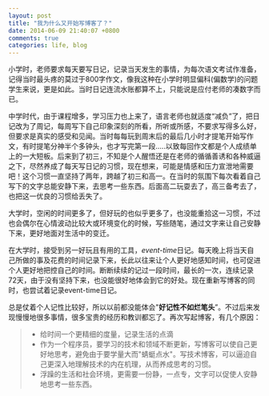 ```yaml
---
layout: post
title: "我为什么又开始写博客了？"
date: 2014-06-09 21:40:07 +0800
comments: true
categories: life, blog
---
```


小学时，老师要求每天要写日记，记录当天发生的事情，为每次语文考试作准备，记得当时最头疼的莫过于800字作文，像我这种在小学时明显偏科(偏数学)的问题学生来说，更是如此。当时日记连流水账都算不上，只能说是应付老师的凑数字而已。

中学时代，由于课程增多，学习压力也上来了，语言老师也就适度“减负”了，把日记改为了周记，每周写下自己印象深刻的所看，所听或所感，不要求写得多么好，但要求是真实的感受和见闻。当时每每玩到周末后的最后几小时才提笔开始写作文，有时提笔分神半个多钟头，也才写完第一段.....以致每回作文都是个人成绩单上的一大短板。后来到了初三，不知是个人醒悟还是在老师的循循善诱和各种威逼之下，尽然养成了每天写日记的习惯，现在想来，可能是情感和压力宣泄地需要吧！这个习惯一直坚持了两年，跨越了初三和高一。在当时的氛围下每次看着自己写下的文字总能安静下来，去思考一些东西。后面高二玩耍去了，高三备考去了，也把这一优良的习惯给丢失了。

大学时，空闲的时间更多了，但好玩的也似乎更多了，也没能重拾这一习惯，不过也会偶尔在心情波动比较大或环境变化的时候，写些随笔，通过文字来让自己安静下来，更好地面对生活中的变迁。

在大学时，接受到另一好玩且有用的工具，*event-time*日记。每天晚上将当天自己所做的事及花费的时间记录下来，长此以往来让个人更好地感知时间，也可促进个人更好地把控自己的时间。断断续续的记过一段时间，最长的一次，连续记录72天，由于没有坚持下来，也没能很好地体会到它的好处。现在重新写博客的同时，也尝试着记录event-time日记。

总是仗着个人记性比较好，所以以前都没能体会"**好记性不如烂笔头**”。不过后来发现慢慢地很多事情，很多宝贵的经历和教训都忘了。再次写起博客，有几个原因：

> * 给时间一个更精细的度量，记录生活的点滴
> * 作为一个程序员，要学习的技术和领域不断更新，写博客可以使自己更好地思考，避免由于要学量大而"蜻蜓点水"。写技术博客，可以逼迫自己更深入地理解技术的内在机理，从而养成思考的习惯。
> * 浮躁的生活和社会环境，更需要一份静，一点专，文字可以促使人安静地思考一些东西。